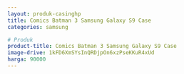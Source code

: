 ```yaml
---
layout: produk-casinghp
title: Comics Batman 3 Samsung Galaxy S9 Case
categories: samsung

# Produk
product-title: Comics Batman 3 Samsung Galaxy S9 Case
image-drive: 1kFD6XmSYsInQRDjpOn6xzPseKKuR4xUd
harga: 90000
---
```

